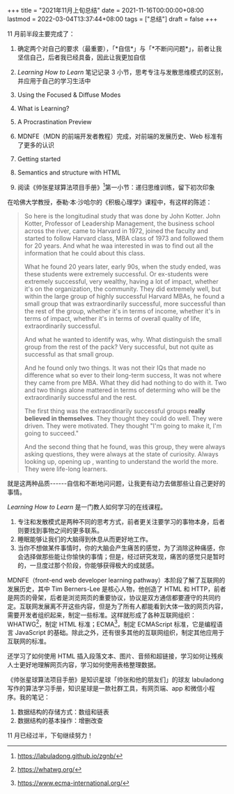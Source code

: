 +++
title = "2021年11月上旬总结"
date = 2021-11-16T00:00:00+08:00
lastmod = 2022-03-04T13:37:44+08:00
tags = ["总结"]
draft = false
+++

11 月前半段主要完成了：

1.  确定两个对自己的要求（最重要），「\*自信\*」与「\*不断问问题\*」，前者让我坚信自己，后者我已经具备，因此让我更加自信
2.  _Learning How to Learn_ 笔记记录 3
    小节，思考专注与发散思维模式的区别，并应用于自己的学习生活中

3.  Using the Focused &amp; Diffuse Modes
4.  What is Learning?
5.  A Procrastination Preview

6.  MDNFE（MDN 的前端开发者教程）完成，对前端的发展历史、Web
    标准有了更多的认识

7.  Getting started
8.  Semantics and structure with HTML

9.  阅读《帅张星球算法项目手册》[^fn:1]第一小节：递归思维训练，留下初次印象

在哈佛大学教授，泰勒·本·沙哈尔的《积极心理学》课程中，有这样的陈述：

> So here is the longitudinal study that was done by John Kotter. John
> Kotter, Professor of Leadership Management, the business school across
> the river, came to Harvard in 1972, joined the faculty and started to
> follow Harvard class, MBA class of 1973 and followed them for 20
> years. And what he waa interested in was to find out all the
> information that he could about this class.
>
> What he found 20 years later, early 90s, when the study ended, was
> these students were extremely successful. Or ex-students were
> extremely successful, very wealthy, having a lot of impact, whether
> it's on the organization, the community. They did extremely well, but
> within the large group of highly successful Harvard MBAs, he found a
> small group that was extraordinarily successful, more successful than
> the rest of the group, whether it's in terms of income, whether it's
> in terms of impact, whether it's in terms of overall quality of life,
> extraordinarily successful.
>
> And what he wanted to identify was, why. What distinguish the small
> group from the rest of the pack? Very successful, but not quite as
> successful as that small group.
>
> And he found only two things. It was not their IQs that made no
> difference what so ever to their long-term success, It was not where
> they came from pre MBA. What they did had nothing to do with it. Two
> and two things alone mattered in terms of determing who will be the
> extraordinarily successful and the rest.
>
> The first thing was the extraordinarily successful groups **really
> believed in themselves**. They thought they could do well. They were
> driven. They were motivated. They thought "I'm going to make it, I'm
> going to succeed."
>
> And the second thing that he found, was this group, they were always
> asking questions, they were always at the state of curiosity. Always
> looking up, opening up , wanting to understand the world the more.
> They were life-long learners.

就是这两种品质------自信和不断地问问题，让我更有动力去做那些让自己更好的事情。

_Learning How to Learn_ 是一门教人如何学习的在线课程。

1.  专注和发散模式是两种不同的思考方式，前者更关注要学习的事物本身，后者则要找到事物之间的更多联系。
2.  睡眠能够让我们的大脑得到休息从而更好地工作。
3.  当你不想做某件事情时，你的大脑会产生痛苦的感觉，为了消除这种痛感，你会选择做那些能让你愉快的事情；但是，经过研究发现，痛苦的感觉只是暂时的，一旦度过那个阶段，你能够获得极大的成就感。

MDNFE（front-end web developer learning
pathway）本阶段了解了互联网的发展历史，其中 Tim Berners-Lee
是核心人物，他创造了 HTML 和
HTTP，前者是网页的骨架，后者是浏览网页的重要协议，协议是双方通信都要遵守的共同约定。互联网发展离不开这些内容，但是为了所有人都能看到大体一致的网页内容，需要开发者组织起来，制定一些标准。这样就形成了各种互联网组织：WHATWG[^fn:2]，制定
HTML 标准；ECMA[^fn:3]，制定 ECMAScript 标准，它是编程语言 JavaScript
的基础。除此之外，还有很多其他的互联网组织，制定其他应用于互联网的标准。

还学习了如何使用 HTML
插入段落文本、图片、音频和超链接，学习如何让残疾人士更好地理解网页内容，学习如何使用表格整理数据。

《帅张星球算法项目手册》是知识星球「帅张和他的朋友们」的球友 labuladong
写作的算法学习手册，知识星球是一款社群工具，有网页端、app
和微信小程序。我的笔记：

1.  数据结构的存储方式：数组和链表
2.  数据结构的基本操作：增删改查

11 月已经过半，下旬继续努力！

[^fn:1]: <https://labuladong.github.io/zgnb/>
[^fn:2]: <https://whatwg.org/>
[^fn:3]: <https://www.ecma-international.org/>